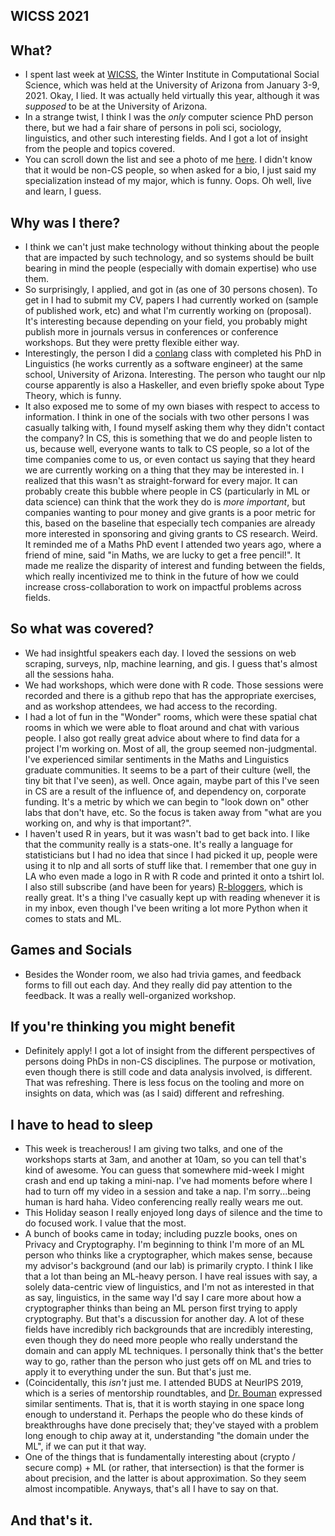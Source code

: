 ## WICSS 2021

## What?
- I spent last week at [WICSS](https://sicss.io/2020/tucson/), the Winter Institute in Computational Social Science, which was held at the University of Arizona from January 3-9, 2021.
  Okay, I lied. It was actually held virtually this year, although it was *supposed* to be at the University of Arizona.
- In a strange twist, I think I was the *only* computer science PhD person there, but we had a fair share of persons in poli sci, sociology, linguistics,
  and other such interesting fields. And I got a lot of insight from the people and topics covered.
- You can scroll down the list and see a photo of me [here](https://sicss.io/2020/tucson/people). I didn't know that it would be non-CS people, so 
  when asked for a bio, I just said my specialization instead of my major, which is funny. Oops. Oh well, live and learn, I guess.
  
## Why was I there?
- I think we can't just make technology without thinking about the people that are impacted by such technology, and so systems should be built 
  bearing in mind the people (especially with domain expertise) who use them.
- So surprisingly, I applied, and got in (as one of 30 persons chosen). To get in I had to submit my CV, papers I had currently worked on (sample of published work, etc) and what I'm currently working on (proposal). It's interesting
  because depending on your field, you probably might publish more in journals versus in conferences or conference workshops. But they were pretty
  flexible either way. 
- Interestingly, the person I did a [conlang](https://kammitama5.github.io/Saturday-December-12th/) class with completed his PhD in Linguistics (he 
  works currently as a software engineer) at the same school, University of Arizona. Interesting. The person who taught our nlp course apparently
  is also a Haskeller, and even briefly spoke about Type Theory, which is funny. 
- It also exposed me to some of my own biases with respect to access to information. I think in one of the socials with two other persons I was casually talking with, I found myself asking them why they didn't contact the company? In CS, this is something that we do and people listen to us,
  because well, everyone wants to talk to CS people, so a lot of the time companies come to us, or even contact us saying that they heard we are currently working on a thing that they may be interested in. I realized that this wasn't as straight-forward for every major. It can probably create 
  this bubble where people in CS (particularly in ML or data science) can think that the work they do is *more important*, but companies wanting to
  pour money and give grants is a poor metric for this, based on the baseline that especially tech companies are already more interested in sponsoring and giving grants to CS research. Weird. It reminded me of a Maths PhD event I attended two years ago, where a friend of mine, said
  "in Maths, we are lucky to get a free pencil!". It made me realize the disparity of interest and funding between the fields, which really incentivized me to think in the future of how we could increase cross-collaboration to work on impactful problems across fields.
  
## So what was covered?
- We had insightful speakers each day. I loved the sessions on web scraping, surveys, nlp, machine learning, and gis. I guess that's almost all
  the sessions haha.
- We had workshops, which were done with R code. Those sessions were recorded and there is a github repo that has the appropriate exercises, and
  as workshop attendees, we had access to the recording.
- I had a lot of fun in the "Wonder" rooms, which were these spatial chat rooms in which we were able to float around and chat with various people.
  I also got really great advice about where to find data for a project I'm working on. Most of all, the group seemed non-judgmental. I've experienced
  similar sentiments in the Maths and Linguistics graduate communities. It seems to be a part of their culture (well, the tiny bit that I've seen),
  as well. Once again, maybe part of this I've seen in CS are a result of the influence of, and dependency on, corporate funding. It's a metric by which we can begin to "look down on" other labs that don't have, etc. So the focus is taken away from "what are you working on, and why is that important?".
- I haven't used R in years, but it was wasn't bad to get back into. I like that the community really is a stats-one. It's really a language for
  statisticians but I had no idea that since I had picked it up, people were using it to nlp and all sorts of stuff like that. I remember that 
  one guy in LA who even made a logo in R with R code and printed it onto a tshirt lol. I also still subscribe (and have been for years) [R-bloggers](https://www.r-bloggers.com/),
  which is really great. It's a thing I've casually kept up with reading whenever it is in my inbox, even though I've been writing a lot more Python
  when it comes to stats and ML.


## Games and Socials
- Besides the Wonder room, we also had trivia games, and feedback forms to fill out each day. And they really did pay attention to the feedback.
  It was a really well-organized workshop. 

## If you're thinking you might benefit
- Definitely apply! I got a lot of insight from the different perspectives of persons doing PhDs in non-CS disciplines. The purpose or motivation,
  even though there is still code and data analysis involved, is different. That was refreshing. There is less focus on the tooling and more on 
  insights on data, which was (as I said) different and refreshing.
  
## I have to head to sleep
- This week is treacherous! I am giving two talks, and one of the workshops starts at 3am, and another at 10am, so you can tell that's kind of 
  awesome. You can guess that somewhere mid-week I might crash and end up taking a mini-nap. I've had moments before where I had to turn off my
  video in a session and take a nap. I'm sorry...being human is hard haha. Video conferencing really really wears me out.
- This Holiday season I really enjoyed long days of silence and the time to do focused work. I value that the most.
- A bunch of books came in today; including puzzle books, ones on Privacy and Cryptography. I'm beginning to think I'm more of an ML person
  who thinks like a cryptographer, which makes sense, because my advisor's background (and our lab) is primarily crypto. I think I like that 
  a lot than being an ML-heavy person. I have real issues with say, a solely data-centric view of linguistics, and I'm not as interested in that
  as say, linguistics, in the same way I'd say I care more about how a cryptographer thinks than being an ML person first trying to apply cryptography.
  But that's a discussion for another day. A lot of these fields have incredibly rich backgrounds that are incredibly interesting, even though they do need
  more people who really understand the domain and can apply ML techniques. I personally think that's the better way to go, rather than the person who just 
  gets off on ML and tries to apply it to everything under the sun. But that's just me.
- (Coincidentally, this *isn't* just me. I attended BUDS at NeurIPS 2019, which is a series of mentorship roundtables, and [Dr. Bouman](https://en.wikipedia.org/wiki/Katie_Bouman) expressed similar sentiments. That is, that it is worth staying in one space long enough to understand it.
  Perhaps the people who do these kinds of breakthroughs have done precisely that; they've stayed with a problem long enough to chip away at it, understanding 
  "the domain under the ML", if we can put it that way.
- One of the things that is fundamentally interesting about (crypto / secure comp) + ML (or rather, that intersection) is that the former is about precision,
  and the latter is about approximation. So they seem almost incompatible. Anyways, that's all I have to say on that.

## And that's it.
  
